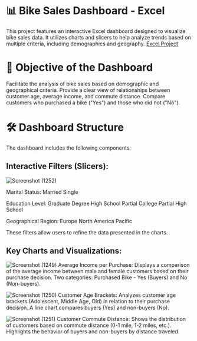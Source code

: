 # 📊 Bike Sales Dashboard - Excel
This project features an interactive Excel dashboard designed to visualize bike sales data. It utilizes charts and slicers to help analyze trends based on multiple criteria, including demographics and geography.
[Excel Project](https://1drv.ms/x/c/dd00cfd6892d594b/EdnQlkpsFD1Dncikl5Q4MaMBoLfMus_itQWJpfbPqUzWyg?e=gu8na1&nav=MTVfe0VFQkVCOUQxLTNDQTUtNDE1Qy05MURDLTE4ODFERjIwOEE0OH0)


# 🎯 Objective of the Dashboard
Facilitate the analysis of bike sales based on demographic and geographical criteria.
Provide a clear view of relationships between customer age, average income, and commute distance.
Compare customers who purchased a bike ("Yes") and those who did not ("No").

# 🛠️ Dashboard Structure

The dashboard includes the following components:

   ## Interactive Filters (Slicers):
![Screenshot (1252)](https://github.com/user-attachments/assets/866717de-f181-414f-8a5b-839ce89f3a67)

Marital Status:
Married
Single

Education Level:
Graduate Degree
High School
Partial College
Partial High School

Geographical Region:
Europe
North America
Pacific

These filters allow users to refine the data presented in the charts.

   ## Key Charts and Visualizations:
![Screenshot (1249)](https://github.com/user-attachments/assets/950763e8-e481-454a-99bf-df9818ac5f1e)
Average Income per Purchase:
Displays a comparison of the average income between male and female customers based on their purchase decision.
Two categories: Purchased Bike - Yes (Buyers) and No (Non-buyers).

![Screenshot (1250)](https://github.com/user-attachments/assets/88783713-c8f8-4158-b983-554f78a3efbc)
Customer Age Brackets:
Analyzes customer age brackets (Adolescent, Middle Age, Old) in relation to their purchase decision.
A line chart compares buyers (Yes) and non-buyers (No).

![Screenshot (1251)](https://github.com/user-attachments/assets/45297229-9796-4f6e-8ea0-2cdd315d8fd6)
Customer Commute Distance:
Shows the distribution of customers based on commute distance (0-1 mile, 1-2 miles, etc.).
Highlights the behavior of buyers and non-buyers by distance traveled.
